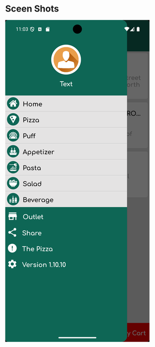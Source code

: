 # Sceen Shots

![image alt](https://github.com/ChayanLeang/The-Pizza/blob/4311082254c65398a38e3d67bac99355b0212291/Screenshot_1750996997.png)
